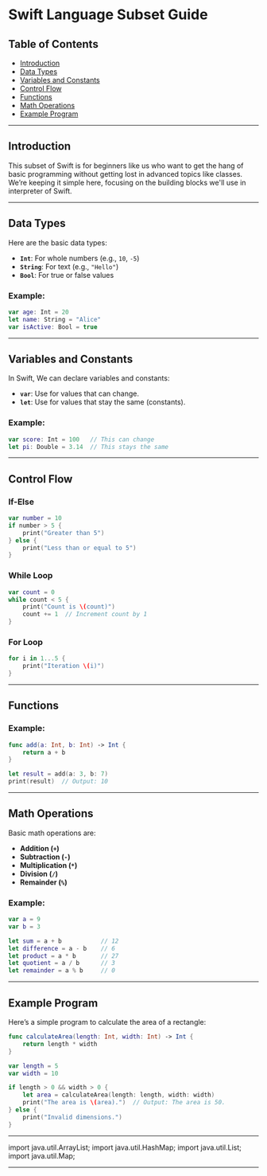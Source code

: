 # Swift Language Subset Guide
  


## Table of Contents

- [Introduction](#introduction)
- [Data Types](#data-types)
- [Variables and Constants](#variables-and-constants)
- [Control Flow](#control-flow)
- [Functions](#functions)
- [Math Operations](#math-operations)
- [Example Program](#example-program)

---

## Introduction

This subset of Swift is for beginners like us who want to get the hang of basic programming without getting lost in advanced topics like classes. We’re keeping it simple here, focusing on the building blocks we'll use in interpreter of Swift.

---

## Data Types

Here are the basic data types:

- **`Int`**: For whole numbers (e.g., `10`, `-5`)
- **`String`**: For text (e.g., `"Hello"`)
- **`Bool`**: For true or false values

### Example:

```swift
var age: Int = 20
let name: String = "Alice"
var isActive: Bool = true
```

---

## Variables and Constants

In Swift, We can declare variables and constants:

- **`var`**: Use for values that can change.
- **`let`**: Use for values that stay the same (constants).

### Example:

```swift
var score: Int = 100   // This can change
let pi: Double = 3.14  // This stays the same
```

---

## Control Flow
### If-Else

```swift
var number = 10
if number > 5 {
    print("Greater than 5")
} else {
    print("Less than or equal to 5")
}
```

### While Loop

```swift
var count = 0
while count < 5 {
    print("Count is \(count)")
    count += 1  // Increment count by 1
}
```

### For Loop

```swift
for i in 1...5 {
    print("Iteration \(i)")
}
```

---

## Functions

### Example:

```swift
func add(a: Int, b: Int) -> Int {
    return a + b
}

let result = add(a: 3, b: 7)
print(result)  // Output: 10
```

---

## Math Operations

Basic math operations are:

- **Addition (`+`)**
- **Subtraction (`-`)**
- **Multiplication (`*`)**
- **Division (`/`)**
- **Remainder (`%`)**

### Example:

```swift
var a = 9
var b = 3

let sum = a + b           // 12
let difference = a - b    // 6
let product = a * b       // 27
let quotient = a / b      // 3
let remainder = a % b     // 0

```

---

## Example Program

Here’s a simple program to calculate the area of a rectangle:

```swift
func calculateArea(length: Int, width: Int) -> Int {
    return length * width
}

var length = 5
var width = 10

if length > 0 && width > 0 {
    let area = calculateArea(length: length, width: width)
    print("The area is \(area).")  // Output: The area is 50.
} else {
    print("Invalid dimensions.")
}
```

---


import java.util.ArrayList;
import java.util.HashMap;
import java.util.List;
import java.util.Map;


---


